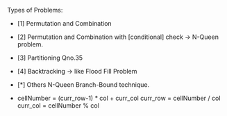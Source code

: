 Types of Problems:

- [1] Permutation and Combination
- [2] Permutation and Combination with [conditional] check -> N-Queen problem.
- [3] Partitioning Qno.35
- [4] Backtracking -> like Flood Fill Problem
- [*] Others
  N-Queen Branch-Bound technique.

- cellNumber = (curr_row-1) * col + curr_col
  curr_row = cellNumber / col
  curr_col = cellNumber % col
